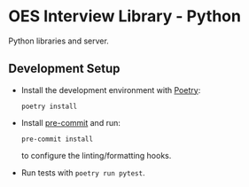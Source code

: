 # OES Interview Library - Python

Python libraries and server.

## Development Setup

- Install the development environment with [Poetry](https://python-poetry.org/):

      poetry install

- Install [pre-commit](https://pre-commit.com/) and run:

      pre-commit install

  to configure the linting/formatting hooks.

- Run tests with `poetry run pytest`.
